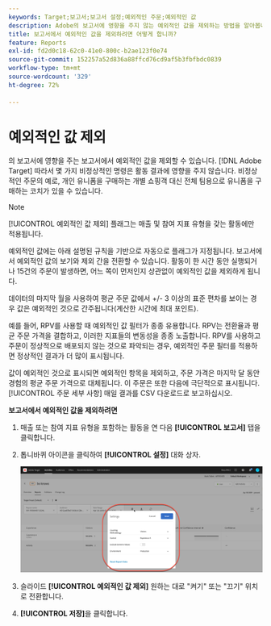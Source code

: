 ```yaml
---
keywords: Target;보고서;보고서 설정;예외적인 주문;예외적인 값
description: Adobe의 보고서에 영향을 주지 않는 예외적인 값을 제외하는 방법을 알아봅니다 [!DNL Target] 따라서 몇 가지 비정상적인 명령은 활동 결과에 영향을 주지 않습니다.
title: 보고서에서 예외적인 값을 제외하려면 어떻게 합니까?
feature: Reports
exl-id: fd2d0c18-62c0-41e0-800c-b2ae123f0e74
source-git-commit: 152257a52d836a88ffcd76cd9af5b3fbfbdc0839
workflow-type: tm+mt
source-wordcount: '329'
ht-degree: 72%

---
```


# 예외적인 값 제외

의 보고서에 영향을 주는 보고서에서 예외적인 값을 제외할 수 있습니다. [!DNL Adobe Target] 따라서 몇 가지 비정상적인 명령은 활동 결과에 영향을 주지 않습니다. 비정상적인 주문의 예로, 개인 유니폼을 구매하는 개별 쇼핑객 대신 전체 팀용으로 유니폼을 구매하는 코치가 있을 수 있습니다.

>[!NOTE]
>
>[!UICONTROL 예외적인 값 제외] 플래그는 매출 및 참여 지표 유형을 갖는 활동에만 적용됩니다.

예외적인 값에는 아래 설명된 규칙을 기반으로 자동으로 플래그가 지정됩니다. 보고서에서 예외적인 값의 보기와 제외 간을 전환할 수 있습니다. 활동이 한 시간 동안 실행되거나 15건의 주문이 발생하면, 어느 쪽이 먼저인지 상관없이 예외적인 값을 제외하게 됩니다.

데이터의 마지막 월을 사용하여 평균 주문 값에서 +/- 3 이상의 표준 편차를 보이는 경우 값은 예외적인 것으로 간주됩니다(계산한 시간에 최대 포인트).

예를 들어, RPV를 사용할 때 예외적인 값 필터가 종종 유용합니다. RPV는 전환율과 평균 주문 가격을 결합하고, 이러한 지표들의 변동성을 종종 노출합니다. RPV를 사용하고 주문이 정상적으로 배포되지 않는 것으로 파악되는 경우, 예외적인 주문 필터를 적용하면 정상적인 결과가 더 많이 표시됩니다.

값이 예외적인 것으로 표시되면 예외적인 항목을 제외하고, 주문 가격은 마지막 달 동안 경험의 평균 주문 가격으로 대체됩니다. 이 주문은 또한 다음에 극단적으로 표시됩니다. [!UICONTROL 주문 세부 사항] 매일 결과를 CSV 다운로드로 보고하십시오.

**보고서에서 예외적인 값을 제외하려면**

1. 매출 또는 참여 지표 유형을 포함하는 활동을 연 다음 **[!UICONTROL 보고서]** 탭을 클릭합니다.
1. 톱니바퀴 아이콘을 클릭하여 **[!UICONTROL 설정]** 대화 상자.

   ![단계 결과](assets/exclude_extreme_values.png)

1. 슬라이드 **[!UICONTROL 예외적인 값 제외]** 원하는 대로 &quot;켜기&quot; 또는 &quot;끄기&quot; 위치로 전환합니다.
1. **[!UICONTROL 저장]**&#x200B;을 클릭합니다.
